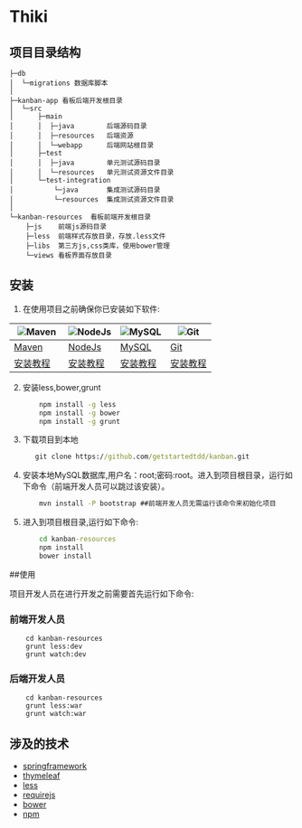 # Thiki

## 项目目录结构
```
├─db
│  └─migrations 数据库脚本
│
├─kanban-app 看板后端开发根目录
│  └─src
│      ├─main
│      │  ├─java        后端源码目录
│      │  ├─resources   后端资源
│      │  └─webapp      后端网站根目录
│      ├─test
│      │  ├─java        单元测试源码目录
│      │  └─resources   单元测试资源文件目录
│      └─test-integration
│          └─java       集成测试源码目录
│          └─resources  集成测试资源文件目录
│
└─kanban-resources  看板前端开发根目录
    ├─js    前端js源码目录
    ├─less  前端样式存放目录，存放.less文件
    ├─libs  第三方js,css类库，使用bower管理
    └─views 看板界面存放目录
```

## 安装

1.  在使用项目之前确保你已安装如下软件:

![Maven](http://maven.apache.org/images/maven-logo-black-on-white.png)      | ![NodeJs](http://images.51cto.com/files/uploadimg/20121108/1001291.jpg)    | ![MySQL](http://dev.mysql.com/common/logos/logo-mysql-110x57.png)         | ![Git](http://git-scm.com/images/logo@2x.png)
----------------------------------------------------------------------------| ------------------------------------------------------------------------   | ------------------------------------------------------------------------  | ------------------------------------------------------------------------
[Maven](http://maven.apache.org/download.cgi)                               | [NodeJs](https://nodejs.org/download/)                                     | [MySQL](http://dev.mysql.com/downloads/windows/installer/)                | [Git](http://git-scm.com/download)
[安装教程](http://jingyan.baidu.com/article/d8072ac45d3660ec94cefd51.html)　 | [安装教程](http://jingyan.baidu.com/article/a948d6515d4c850a2dcd2e18.html) | [安装教程](http://jingyan.baidu.com/article/48b558e37c20e77f38c09a16.html) | [安装教程](http://jingyan.baidu.com/article/90895e0fb3495f64ed6b0b50.html)


2.  安装less,bower,grunt

    ```cmd
        npm install -g less
        npm install -g bower
        npm install -g grunt
    ```

3.  下载项目到本地

     ```cmd
        git clone https://github.com/getstartedtdd/kanban.git
     ```

4.  安装本地MySQL数据库,用户名：root;密码:root。进入到项目根目录，运行如下命令（前端开发人员可以跳过该安装）。

    ```cmd
        mvn install -P bootstrap ##前端开发人员无需运行该命令来初始化项目
    ```

5.  进入到项目根目录,运行如下命令:

    ```cmd
        cd kanban-resources
        npm install
        bower install
    ```

##使用

项目开发人员在进行开发之前需要首先运行如下命令:


### 前端开发人员

```
    cd kanban-resources
    grunt less:dev
    grunt watch:dev
```

### 后端开发人员

```
    cd kanban-resources
    grunt less:war
    grunt watch:war
```

## 涉及的技术

- [springframework](http://projects.spring.io/spring-framework/)
- [thymeleaf](http://www.thymeleaf.org)
- [less](http://lesscss.org/)
- [requirejs](http://www.requirejs.cn)
- [bower](http://bower.io)
- [npm](https://www.npmjs.com/)
